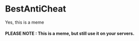 # BestAntiCheat
Yes, this is a meme

#### PLEASE NOTE : This is a meme, but still use it on your servers.

